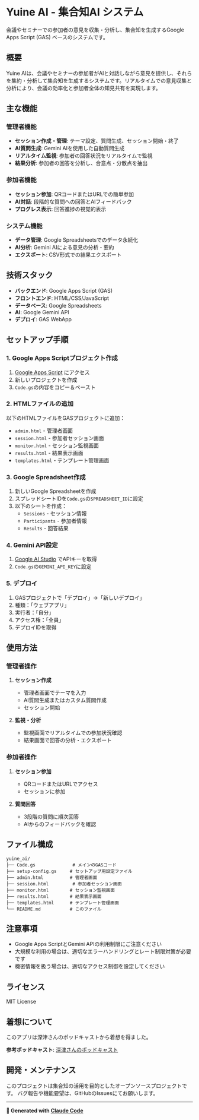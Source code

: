 # Yuine AI - 集合知AI システム

会議やセミナーでの参加者の意見を収集・分析し、集合知を生成するGoogle Apps Script (GAS) ベースのシステムです。

## 概要

Yuine AIは、会議やセミナーの参加者がAIと対話しながら意見を提供し、それらを集約・分析して集合知を生成するシステムです。リアルタイムでの意見収集と分析により、会議の効率化と参加者全体の知見共有を実現します。

## 主な機能

### 管理者機能
- **セッション作成・管理**: テーマ設定、質問生成、セッション開始・終了
- **AI質問生成**: Gemini AIを使用した自動質問生成
- **リアルタイム監視**: 参加者の回答状況をリアルタイムで監視
- **結果分析**: 参加者の回答を分析し、合意点・分散点を抽出

### 参加者機能
- **セッション参加**: QRコードまたはURLでの簡単参加
- **AI対話**: 段階的な質問への回答とAIフィードバック
- **プログレス表示**: 回答進捗の視覚的表示

### システム機能
- **データ管理**: Google Spreadsheetsでのデータ永続化
- **AI分析**: Gemini AIによる意見の分析・要約
- **エクスポート**: CSV形式での結果エクスポート

## 技術スタック

- **バックエンド**: Google Apps Script (GAS)
- **フロントエンド**: HTML/CSS/JavaScript
- **データベース**: Google Spreadsheets
- **AI**: Google Gemini API
- **デプロイ**: GAS WebApp

## セットアップ手順

### 1. Google Apps Scriptプロジェクト作成
1. [Google Apps Script](https://script.google.com/) にアクセス
2. 新しいプロジェクトを作成
3. `Code.gs`の内容をコピー＆ペースト

### 2. HTMLファイルの追加
以下のHTMLファイルをGASプロジェクトに追加：
- `admin.html` - 管理者画面
- `session.html` - 参加者セッション画面
- `monitor.html` - セッション監視画面
- `results.html` - 結果表示画面
- `templates.html` - テンプレート管理画面

### 3. Google Spreadsheet作成
1. 新しいGoogle Spreadsheetを作成
2. スプレッドシートIDを`Code.gs`の`SPREADSHEET_ID`に設定
3. 以下のシートを作成：
   - `Sessions` - セッション情報
   - `Participants` - 参加者情報
   - `Results` - 回答結果

### 4. Gemini API設定
1. [Google AI Studio](https://aistudio.google.com/) でAPIキーを取得
2. `Code.gs`の`GEMINI_API_KEY`に設定

### 5. デプロイ
1. GASプロジェクトで「デプロイ」→「新しいデプロイ」
2. 種類：「ウェブアプリ」
3. 実行者：「自分」
4. アクセス権：「全員」
5. デプロイIDを取得

## 使用方法

### 管理者操作
1. **セッション作成**
   - 管理者画面でテーマを入力
   - AI質問生成またはカスタム質問作成
   - セッション開始

2. **監視・分析**
   - 監視画面でリアルタイムでの参加状況確認
   - 結果画面で回答の分析・エクスポート

### 参加者操作
1. **セッション参加**
   - QRコードまたはURLでアクセス
   - セッションに参加

2. **質問回答**
   - 3段階の質問に順次回答
   - AIからのフィードバックを確認

## ファイル構成

```
yuine_ai/
├── Code.gs              # メインのGASコード
├── setup-config.gs     # セットアップ用設定ファイル
├── admin.html          # 管理者画面
├── session.html         # 参加者セッション画面
├── monitor.html        # セッション監視画面
├── results.html        # 結果表示画面
├── templates.html      # テンプレート管理画面
└── README.md           # このファイル
```

## 注意事項

- Google Apps ScriptとGemini APIの利用制限にご注意ください
- 大規模な利用の場合は、適切なエラーハンドリングとレート制限対策が必要です
- 機密情報を扱う場合は、適切なアクセス制御を設定してください

## ライセンス

MIT License

## 着想について

このアプリは深津さんのポッドキャストから着想を得ました。

**参考ポッドキャスト**: [深津さんのポッドキャスト](https://open.spotify.com/episode/0QJeULQ5hrRly9UWhxYQto?si=v_kI4PkuTUaLM_QxbTsMBg)

## 開発・メンテナンス

このプロジェクトは集合知の活用を目的としたオープンソースプロジェクトです。
バグ報告や機能要望は、GitHubのIssuesにてお願いします。

---

**🤖 Generated with [Claude Code](https://claude.ai/code)**